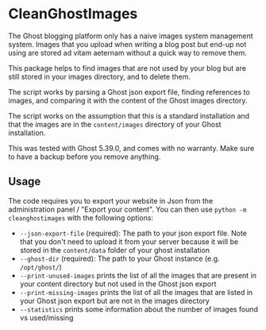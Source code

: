 # CleanGhostImages

The Ghost blogging platform only has a naive images system management system. Images that you upload when writing a blog
post but end-up not using are stored ad vitam aeternam without a quick way to remove them.

This package helps to find images that are not used by your blog but are still stored in your images directory, and to
delete them.

The script works by parsing a Ghost json export file, finding references to images, and comparing it with the content
of the Ghost images directory.

The script works on the assumption that this is a standard installation and that the images are in the `content/images`
directory of your Ghost installation.

This was tested with Ghost 5.39.0, and comes with no warranty. Make sure to have a backup before you remove anything.

## Usage

The code requires you to export your website in Json from the administration panel / "Export your content".
You can then use `python -m cleanghostimages` with the following options:

- `--json-export-file` (required): The path to your json export file. Note that you don't need to upload it from your
  server because it will be stored in the `content/data` folder of your ghost installation
- `--ghost-dir` (required): The path to your Ghost instance (e.g. `/opt/ghost/`)
- `--print-unused-images` prints the list of all the images that are present in your content directory but not used
  in the Ghost json export
- `--print-missing-images` prints the list of all the images that are listed in your Ghost json export but are not in
  the images directory
- `--statistics` prints some information about the number of images found vs used/missing
